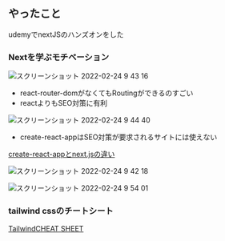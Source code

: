 ## やったこと
udemyでnextJSのハンズオンをした

### Nextを学ぶモチベーション
![スクリーンショット 2022-02-24 9 43 16](https://user-images.githubusercontent.com/78260526/155435227-376c0159-e059-40c6-bb91-45fcbb8b47d4.png)  
- react-router-domがなくてもRoutingができるのすごい
- reactよりもSEO対策に有利

![スクリーンショット 2022-02-24 9 44 40](https://user-images.githubusercontent.com/78260526/155435357-18495745-e535-4767-985b-27c198061f55.png)  
- create-react-appはSEO対策が要求されるサイトには使えない

[create-react-appとnext.jsの違い](https://nextjs.org/learn/basics/data-fetching/pre-rendering)  

![スクリーンショット 2022-02-24 9 42 18](https://user-images.githubusercontent.com/78260526/155435627-36e28f86-7d8d-42b1-8e04-426a587ac1ba.png)  

![スクリーンショット 2022-02-24 9 54 01](https://user-images.githubusercontent.com/78260526/155436248-8898b918-fccb-4f81-90f0-27d4d0b2dfc6.png)


### tailwind cssのチートシート
[TailwindCHEAT SHEET](https://nerdcave.com/tailwind-cheat-sheet)  

















